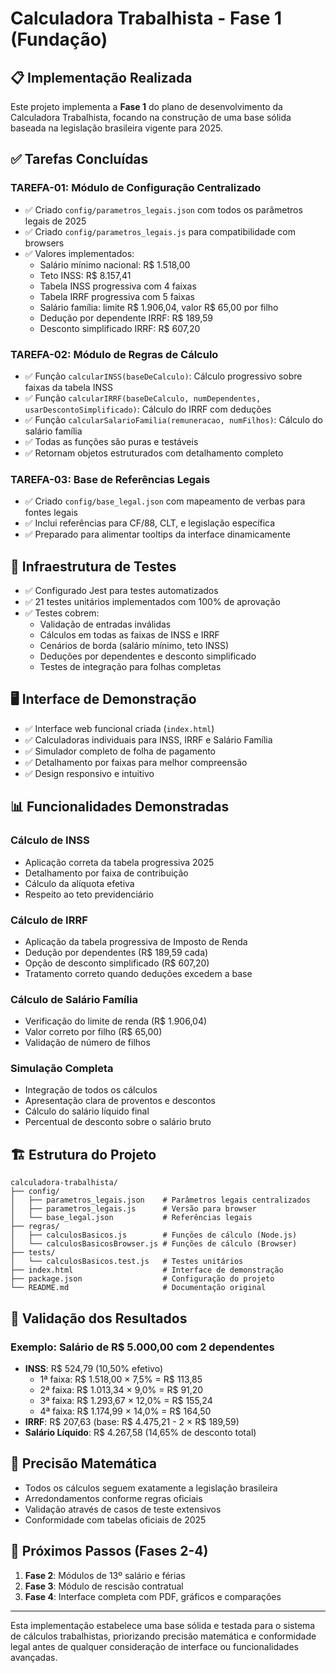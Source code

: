 # Calculadora Trabalhista - Fase 1 (Fundação)

## 📋 Implementação Realizada

Este projeto implementa a **Fase 1** do plano de desenvolvimento da Calculadora Trabalhista, focando na construção de uma base sólida baseada na legislação brasileira vigente para 2025.

## ✅ Tarefas Concluídas

### TAREFA-01: Módulo de Configuração Centralizado
- ✅ Criado `config/parametros_legais.json` com todos os parâmetros legais de 2025
- ✅ Criado `config/parametros_legais.js` para compatibilidade com browsers
- ✅ Valores implementados:
  - Salário mínimo nacional: R$ 1.518,00
  - Teto INSS: R$ 8.157,41
  - Tabela INSS progressiva com 4 faixas
  - Tabela IRRF progressiva com 5 faixas
  - Salário família: limite R$ 1.906,04, valor R$ 65,00 por filho
  - Dedução por dependente IRRF: R$ 189,59
  - Desconto simplificado IRRF: R$ 607,20

### TAREFA-02: Módulo de Regras de Cálculo
- ✅ Função `calcularINSS(baseDeCalculo)`: Cálculo progressivo sobre faixas da tabela INSS
- ✅ Função `calcularIRRF(baseDeCalculo, numDependentes, usarDescontoSimplificado)`: Cálculo do IRRF com deduções
- ✅ Função `calcularSalarioFamilia(remuneracao, numFilhos)`: Cálculo do salário família
- ✅ Todas as funções são puras e testáveis
- ✅ Retornam objetos estruturados com detalhamento completo

### TAREFA-03: Base de Referências Legais
- ✅ Criado `config/base_legal.json` com mapeamento de verbas para fontes legais
- ✅ Inclui referências para CF/88, CLT, e legislação específica
- ✅ Preparado para alimentar tooltips da interface dinamicamente

## 🧪 Infraestrutura de Testes
- ✅ Configurado Jest para testes automatizados
- ✅ 21 testes unitários implementados com 100% de aprovação
- ✅ Testes cobrem:
  - Validação de entradas inválidas
  - Cálculos em todas as faixas de INSS e IRRF
  - Cenários de borda (salário mínimo, teto INSS)
  - Deduções por dependentes e desconto simplificado
  - Testes de integração para folhas completas

## 🖥️ Interface de Demonstração
- ✅ Interface web funcional criada (`index.html`)
- ✅ Calculadoras individuais para INSS, IRRF e Salário Família
- ✅ Simulador completo de folha de pagamento
- ✅ Detalhamento por faixas para melhor compreensão
- ✅ Design responsivo e intuitivo

## 📊 Funcionalidades Demonstradas

### Cálculo de INSS
- Aplicação correta da tabela progressiva 2025
- Detalhamento por faixa de contribuição
- Cálculo da alíquota efetiva
- Respeito ao teto previdenciário

### Cálculo de IRRF
- Aplicação da tabela progressiva de Imposto de Renda
- Dedução por dependentes (R$ 189,59 cada)
- Opção de desconto simplificado (R$ 607,20)
- Tratamento correto quando deduções excedem a base

### Cálculo de Salário Família
- Verificação do limite de renda (R$ 1.906,04)
- Valor correto por filho (R$ 65,00)
- Validação de número de filhos

### Simulação Completa
- Integração de todos os cálculos
- Apresentação clara de proventos e descontos
- Cálculo do salário líquido final
- Percentual de desconto sobre o salário bruto

## 🏗️ Estrutura do Projeto

```
calculadora-trabalhista/
├── config/
│   ├── parametros_legais.json    # Parâmetros legais centralizados
│   ├── parametros_legais.js      # Versão para browser
│   └── base_legal.json           # Referências legais
├── regras/
│   ├── calculosBasicos.js        # Funções de cálculo (Node.js)
│   └── calculosBasicosBrowser.js # Funções de cálculo (Browser)
├── tests/
│   └── calculosBasicos.test.js   # Testes unitários
├── index.html                    # Interface de demonstração
├── package.json                  # Configuração do projeto
└── README.md                     # Documentação original
```

## 🎯 Validação dos Resultados

### Exemplo: Salário de R$ 5.000,00 com 2 dependentes
- **INSS**: R$ 524,79 (10,50% efetivo)
  - 1ª faixa: R$ 1.518,00 × 7,5% = R$ 113,85
  - 2ª faixa: R$ 1.013,34 × 9,0% = R$ 91,20
  - 3ª faixa: R$ 1.293,67 × 12,0% = R$ 155,24
  - 4ª faixa: R$ 1.174,99 × 14,0% = R$ 164,50
- **IRRF**: R$ 207,63 (base: R$ 4.475,21 - 2 × R$ 189,59)
- **Salário Líquido**: R$ 4.267,58 (14,65% de desconto total)

## 🔬 Precisão Matemática
- Todos os cálculos seguem exatamente a legislação brasileira
- Arredondamentos conforme regras oficiais
- Validação através de casos de teste extensivos
- Conformidade com tabelas oficiais de 2025

## 🚀 Próximos Passos (Fases 2-4)
1. **Fase 2**: Módulos de 13º salário e férias
2. **Fase 3**: Módulo de rescisão contratual
3. **Fase 4**: Interface completa com PDF, gráficos e comparações

---

Esta implementação estabelece uma base sólida e testada para o sistema de cálculos trabalhistas, priorizando precisão matemática e conformidade legal antes de qualquer consideração de interface ou funcionalidades avançadas.